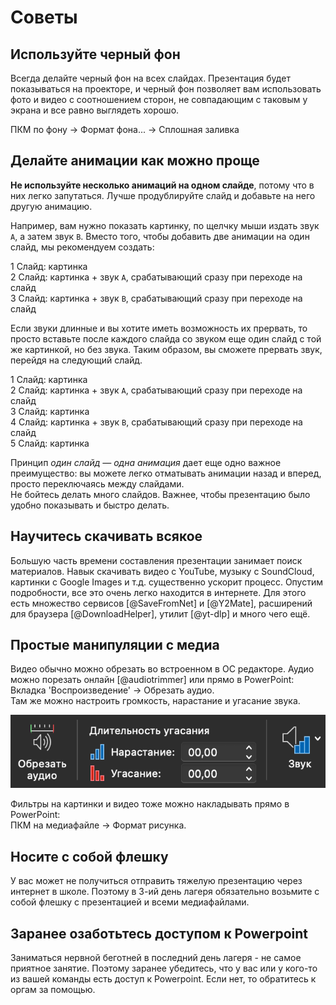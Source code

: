 # Советы

## Используйте черный фон

Всегда делайте черный фон на всех слайдах. Презентация будет показываться на проекторе, и черный фон позволяет вам использовать фото и видео с соотношением сторон, не совпадающим с таковым у экрана и все равно выглядеть хорошо.

ПКМ по фону $\rightarrow$ Формат фона... $\rightarrow$ Сплошная заливка

## Делайте анимации как можно проще

**Не используйте несколько анимаций на одном слайде**, потому что в них легко запутаться. Лучше продублируйте слайд и добавьте на него другую анимацию.

Например, вам нужно показать картинку, по щелчку мыши издать звук `A`, а затем звук `B`. Вместо того, чтобы добавить две анимации на один слайд, мы рекомендуем создать:

1 Слайд: картинка  
2 Слайд: картинка + звук `A`, срабатывающий сразу при переходе на слайд  
3 Слайд: картинка + звук `B`, срабатывающий сразу при переходе на слайд

Если звуки длинные и вы хотите иметь возможность их прервать, то просто вставьте после каждого слайда со звуком еще один слайд с той же картинкой, но без звука. Таким образом, вы сможете прервать звук, перейдя на следующий слайд.

1 Слайд: картинка  
2 Слайд: картинка + звук `A`, срабатывающий сразу при переходе на слайд  
3 Слайд: картинка  
4 Слайд: картинка + звук `B`, срабатывающий сразу при переходе на слайд  
5 Слайд: картинка

Принцип _один слайд — одна анимация_ дает еще одно важное преимущество: вы можете легко отматывать анимации назад и вперед, просто переключаясь между слайдами.  
Не бойтесь делать много слайдов. Важнее, чтобы презентацию было удобно показывать и быстро делать.

## Научитесь скачивать всякое

Большую часть времени составления презентации занимает поиск материалов. Навык скачивать видео с YouTube, музыку с SoundCloud, картинки с Google Images и т.д. существенно ускорит процесс. Опустим подробности, все это очень легко находится в интернете.
Для этого есть множество сервисов [@SaveFromNet] и [@Y2Mate], расширений для браузера [@DownloadHelper], утилит [@yt-dlp] и много чего ещё.

## Простые манипуляции с медиа

Видео обычно можно обрезать во встроенном в ОС редакторе. Аудио можно порезать онлайн [@audiotrimmer] или прямо в PowerPoint:  
Вкладка 'Воспроизведение' $\rightarrow$ Обрезать аудио.  
Там же можно настроить громкость, нарастание и угасание звука.

![Настройки аудио](assets/images/sound-options.png)

Фильтры на картинки и видео тоже можно накладывать прямо в PowerPoint:  
ПКМ на медиафайле $\rightarrow$ Формат рисунка.

## Носите с собой флешку

У вас может не получиться отправить тяжелую презентацию через интернет в школе. Поэтому в 3-ий день лагеря обязательно возьмите с собой флешку с презентацией и всеми медиафайлами.

## Заранее озаботьтесь доступом к Powerpoint

Заниматься нервной беготней в последний день лагеря - не самое приятное занятие. Поэтому заранее убедитесь, что у вас или у кого-то из вашей команды есть доступ к Powerpoint. Если нет, то обратитесь к оргам за помощью.
